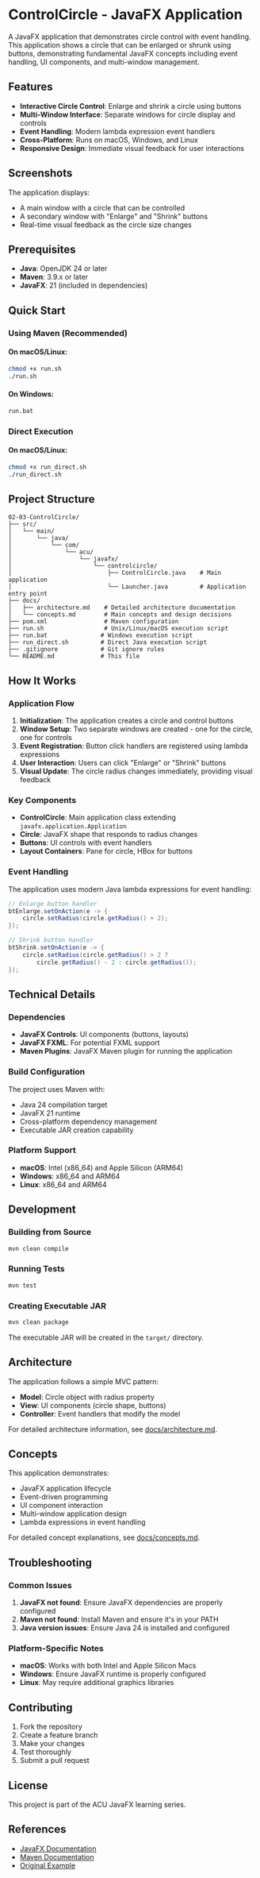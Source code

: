 # ControlCircle - JavaFX Application

A JavaFX application that demonstrates circle control with event handling. This application shows a circle that can be enlarged or shrunk using buttons, demonstrating fundamental JavaFX concepts including event handling, UI components, and multi-window management.

## Features

- **Interactive Circle Control**: Enlarge and shrink a circle using buttons
- **Multi-Window Interface**: Separate windows for circle display and controls
- **Event Handling**: Modern lambda expression event handlers
- **Cross-Platform**: Runs on macOS, Windows, and Linux
- **Responsive Design**: Immediate visual feedback for user interactions

## Screenshots

The application displays:
- A main window with a circle that can be controlled
- A secondary window with "Enlarge" and "Shrink" buttons
- Real-time visual feedback as the circle size changes

## Prerequisites

- **Java**: OpenJDK 24 or later
- **Maven**: 3.9.x or later
- **JavaFX**: 21 (included in dependencies)

## Quick Start

### Using Maven (Recommended)

#### On macOS/Linux:
```bash
chmod +x run.sh
./run.sh
```

#### On Windows:
```cmd
run.bat
```

### Direct Execution

#### On macOS/Linux:
```bash
chmod +x run_direct.sh
./run_direct.sh
```

## Project Structure

```
02-03-ControlCircle/
├── src/
│   └── main/
│       └── java/
│           └── com/
│               └── acu/
│                   └── javafx/
│                       └── controlcircle/
│                           ├── ControlCircle.java    # Main application
│                           └── Launcher.java         # Application entry point
├── docs/
│   ├── architecture.md    # Detailed architecture documentation
│   └── concepts.md        # Main concepts and design decisions
├── pom.xml                # Maven configuration
├── run.sh                 # Unix/Linux/macOS execution script
├── run.bat               # Windows execution script
├── run_direct.sh         # Direct Java execution script
├── .gitignore            # Git ignore rules
└── README.md             # This file
```

## How It Works

### Application Flow

1. **Initialization**: The application creates a circle and control buttons
2. **Window Setup**: Two separate windows are created - one for the circle, one for controls
3. **Event Registration**: Button click handlers are registered using lambda expressions
4. **User Interaction**: Users can click "Enlarge" or "Shrink" buttons
5. **Visual Update**: The circle radius changes immediately, providing visual feedback

### Key Components

- **ControlCircle**: Main application class extending `javafx.application.Application`
- **Circle**: JavaFX shape that responds to radius changes
- **Buttons**: UI controls with event handlers
- **Layout Containers**: Pane for circle, HBox for buttons

### Event Handling

The application uses modern Java lambda expressions for event handling:

```java
// Enlarge button handler
btEnlarge.setOnAction(e -> {
    circle.setRadius(circle.getRadius() + 2);
});

// Shrink button handler
btShrink.setOnAction(e -> {
    circle.setRadius(circle.getRadius() > 2 ? 
        circle.getRadius() - 2 : circle.getRadius());
});
```

## Technical Details

### Dependencies

- **JavaFX Controls**: UI components (buttons, layouts)
- **JavaFX FXML**: For potential FXML support
- **Maven Plugins**: JavaFX Maven plugin for running the application

### Build Configuration

The project uses Maven with:
- Java 24 compilation target
- JavaFX 21 runtime
- Cross-platform dependency management
- Executable JAR creation capability

### Platform Support

- **macOS**: Intel (x86_64) and Apple Silicon (ARM64)
- **Windows**: x86_64 and ARM64
- **Linux**: x86_64 and ARM64

## Development

### Building from Source

```bash
mvn clean compile
```

### Running Tests

```bash
mvn test
```

### Creating Executable JAR

```bash
mvn clean package
```

The executable JAR will be created in the `target/` directory.

## Architecture

The application follows a simple MVC pattern:
- **Model**: Circle object with radius property
- **View**: UI components (circle shape, buttons)
- **Controller**: Event handlers that modify the model

For detailed architecture information, see [docs/architecture.md](docs/architecture.md).

## Concepts

This application demonstrates:
- JavaFX application lifecycle
- Event-driven programming
- UI component interaction
- Multi-window application design
- Lambda expressions in event handling

For detailed concept explanations, see [docs/concepts.md](docs/concepts.md).

## Troubleshooting

### Common Issues

1. **JavaFX not found**: Ensure JavaFX dependencies are properly configured
2. **Maven not found**: Install Maven and ensure it's in your PATH
3. **Java version issues**: Ensure Java 24 is installed and configured

### Platform-Specific Notes

- **macOS**: Works with both Intel and Apple Silicon Macs
- **Windows**: Ensure JavaFX runtime is properly configured
- **Linux**: May require additional graphics libraries

## Contributing

1. Fork the repository
2. Create a feature branch
3. Make your changes
4. Test thoroughly
5. Submit a pull request

## License

This project is part of the ACU JavaFX learning series.

## References

- [JavaFX Documentation](https://openjfx.io/)
- [Maven Documentation](https://maven.apache.org/)
- [Original Example](https://liveexample.pearsoncmg.com/html/ControlCircle.html)